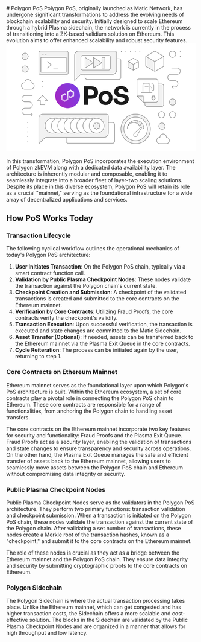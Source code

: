 <div class="flex-figure" markdown="1">
<div class="flex-figure-left" markdown="1">
# Polygon PoS
Polygon PoS, originally launched as Matic Network, has undergone significant transformations to address the evolving needs of blockchain scalability and security. Initially designed to scale Ethereum through a hybrid Plasma sidechain, the network is currently in the process of transitioning into a ZK-based validium solution on Ethereum. This evolution aims to offer enhanced scalability and robust security features.
</div>
<div class="flex-figure-right">
<img src="../img/pos/pos.svg" class="figure figure-right" alt="" />
</div>
</div>

In this transformation, Polygon PoS incorporates the execution environment of Polygon zkEVM along with a dedicated data availability layer. The architecture is inherently modular and composable, enabling it to seamlessly integrate into a broader fleet of layer-two scaling solutions. Despite its place in this diverse ecosystem, Polygon PoS will retain its role as a crucial "mainnet," serving as the foundational infrastructure for a wide array of decentralized applications and services.

## How PoS Works Today

### Transaction Lifecycle

The following cyclical workflow outlines the operational mechanics of today's Polygon PoS architecture:

1. **User Initiates Transaction**: On the Polygon PoS chain, typically via a smart contract function call.
2. **Validation by Public Plasma Checkpoint Nodes**: These nodes validate the transaction against the Polygon chain's current state.
3. **Checkpoint Creation and Submission**: A checkpoint of the validated transactions is created and submitted to the core contracts on the Ethereum mainnet.
4. **Verification by Core Contracts**: Utilizing Fraud Proofs, the core contracts verify the checkpoint's validity.
5. **Transaction Execution**: Upon successful verification, the transaction is executed and state changes are committed to the Matic Sidechain.
6. **Asset Transfer (Optional)**: If needed, assets can be transferred back to the Ethereum mainnet via the Plasma Exit Queue in the core contracts.
7. **Cycle Reiteration**: The process can be initiated again by the user, returning to step 1.

### Core Contracts on Ethereum Mainnet

Ethereum mainnet serves as the foundational layer upon which Polygon's PoS architecture is built. Within the Ethereum ecosystem, a set of core contracts play a pivotal role in connecting the Polygon PoS chain to Ethereum. These core contracts are responsible for a range of functionalities, from anchoring the Polygon chain to handling asset transfers.

The core contracts on the Ethereum mainnet incorporate two key features for security and functionality: Fraud Proofs and the Plasma Exit Queue. Fraud Proofs act as a security layer, enabling the validation of transactions and state changes to ensure transparency and security across operations. On the other hand, the Plasma Exit Queue manages the safe and efficient transfer of assets back to the Ethereum mainnet, allowing users to seamlessly move assets between the Polygon PoS chain and Ethereum without compromising data integrity or security.

### Public Plasma Checkpoint Nodes

Public Plasma Checkpoint Nodes serve as the validators in the Polygon PoS architecture. They perform two primary functions: transaction validation and checkpoint submission. When a transaction is initiated on the Polygon PoS chain, these nodes validate the transaction against the current state of the Polygon chain. After validating a set number of transactions, these nodes create a Merkle root of the transaction hashes, known as a "checkpoint," and submit it to the core contracts on the Ethereum mainnet.

The role of these nodes is crucial as they act as a bridge between the Ethereum mainnet and the Polygon PoS chain. They ensure data integrity and security by submitting cryptographic proofs to the core contracts on Ethereum.

### Polygon Sidechain

The Polygon Sidechain is where the actual transaction processing takes place. Unlike the Ethereum mainnet, which can get congested and has higher transaction costs, the Sidechain offers a more scalable and cost-effective solution. The blocks in the Sidechain are validated by the Public Plasma Checkpoint Nodes and are organized in a manner that allows for high throughput and low latency.
